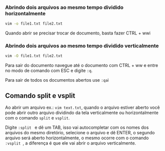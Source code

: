 ### Abrindo dois arquivos ao mesmo tempo dividido horizontalmente
```bash
vim -o file1.txt file2.txt
```
Quando abrir se precisar trocar de documento, basta fazer CTRL + wwi

### Abrindo dois arquivos ao mesmo tempo dividido verticalmente
```bash
vim -O file1.txt file2.txt
```

Para sair do documento navegue até o documento com CTRL + ww e entre no modo de
comando com ESC e digite `:q`.

Para sair de todos os documentos abertos use `:qa`i


## Comando split e vsplit

Ao abrir um arquivo ex.: `vim text.txt`, quando o arquivo estiver aberto você pode abrir outro 
arquivo dividindo da tela verticalmente ou horizontalmente com o comando `split` e `vsplit`.

Digite `:split ` e dê um TAB, isso vai autocompletar com os nomes dos arquivos do mesmo diretório,
selecione o arquivo e dê ENTER, o segundo arquivo será aberto horizontalmente, o mesmo ocorre com
o comando `:vsplit `, a diferença é que ele vai abrir o arquivo verticalmente.
